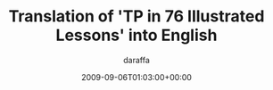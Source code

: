 ---
title: 'Translation of ''TP in 76 Illustrated Lessons'' into English'
posts: 1
hash: 't1079'
author: 'daraffa'
date: 2009-09-06T01:03:00+00:00
sources:
  - http://forums.tokipona.org/viewtopic.php%3Ft=1079.html
---